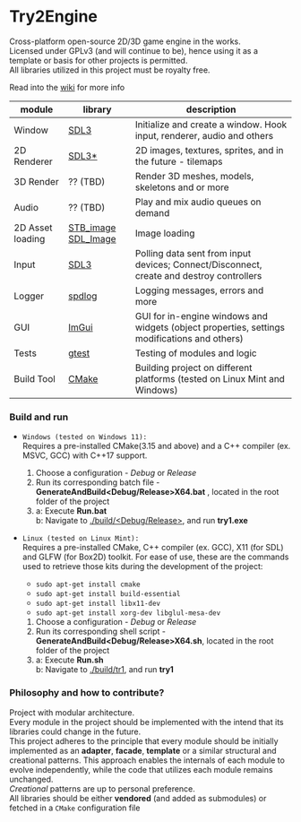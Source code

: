 # Try2Engine
Cross-platform open-source 2D/3D game engine in the works. </br>
Licensed under GPLv3 (and will continue to be), hence using it as a template or basis for other projects is permitted. </br>
All libraries utilized in this project must be royalty free.

Read into the [wiki](https://github.com/DMitev11/Try2Engine/wiki/Introduction) for more info
 
module | library  | description
---------| -------- | ------ 
Window | [SDL3](https://github.com/libsdl-org/SDL) | Initialize and create a window. Hook input, renderer, audio and others
2D Renderer | [SDL3*](https://github.com/libsdl-org/SDL)| 2D images, textures, sprites, and in the future - tilemaps
3D Render | ?? (TBD) | Render 3D meshes, models, skeletons and or more
Audio | ?? (TBD) | Play and mix audio queues on demand
2D Asset loading | [STB_image](https://github.com/nothings/stb) [SDL_Image](https://github.com/libsdl-org/SDL_image) | Image loading 
Input | [SDL3](https://github.com/libsdl-org/SDL) | Polling data sent from input devices; Connect/Disconnect, create and destroy controllers
Logger | [spdlog](https://github.com/gabime/spdlog) | Logging messages, errors and more  
GUI | [ImGui](https://github.com/ocornut/imgui) | GUI for in-engine windows and widgets (object properties, settings modifications and others)
Tests | [gtest](https://github.com/google/googletest) | Testing of modules and logic
Build Tool | [CMake](https://cmake.org/) | Building project on different platforms (tested on Linux Mint and Windows)

### **Build and run**
- `Windows (tested on Windows 11):` </br>
    Requires a pre-installed CMake(3.15 and above) and a C++ compiler (ex. MSVC, GCC) with C++17 support. </br>
    1. Choose a configuration - *Debug* or *Release*
    2. Run its corresponding batch file - **GenerateAndBuild<Debug/Release>X64.bat** , located in the root folder of the project
    3. a: Execute **Run.bat** </br>
       b: Navigate to <u>./build/<Debug/Release></u>, and run **try1.exe**

- `Linux (tested on Linux Mint):` </br>
    Requires a pre-installed CMake, C++ compiler (ex. GCC), X11 (for SDL) and GLFW (for Box2D) toolkit. For ease of use, these are the commands used to retrieve those kits during the development of the project:
    - ``` sudo apt-get install cmake ```
    - ``` sudo apt-get install build-essential ```
    - ``` sudo apt-get install libx11-dev ```
    - ``` sudo apt-get install xorg-dev libglul-mesa-dev ``` 
    1. Choose a configuration - *Debug* or *Release*
    2. Run its corresponding shell script - **GenerateAndBuild<Debug/Release>X64.sh**, located in the root folder of the project
    3. a: Execute **Run.sh** </br>
       b: Navigate to <u>./build/tr1</u>, and run **try1**

### **Philosophy and how to contribute?**
Project with modular architecture. </br>
Every module in the project should be implemented with the intend that its libraries could change in the future. </br>
This project adheres to the principle that every module should be initially implemented as an **adapter**, **facade**, **template** or a similar structural and creational patterns. This approach enables the internals of each module to evolve independently, while the code that utilizes each module remains unchanged. </br>
_*Creational*_ patterns are up to personal preference. </br>
All libraries should be either **vendored** (and added as submodules) or fetched in a `CMake` configuration file
